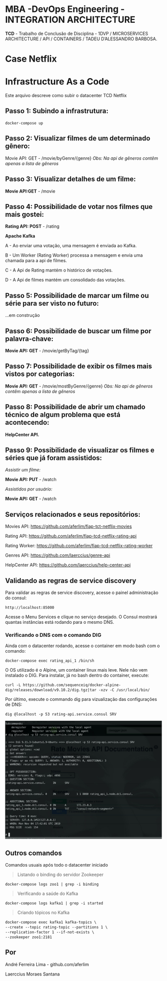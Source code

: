 # MBA -DevOps Engineering - INTEGRATION ARCHITECTURE

**TCD** - Trabalho de Conclusão de Disciplina - 1DVP / MICROSERVICES ARCHITECTURE / API / CONTAINERS / TADEU D’ALESSANDRO BARBOSA.

# Case Netflix

# Infrastructure As a Code

Este arquivo descreve como subir o datacenter TCD Netflix

## Passo 1: Subindo a infrastrutura:

    docker-compose up

## Passo 2: Visualizar filmes de um determinado gênero:

Movie API: GET - /movie/byGenre/{genre}
_Obs: Na api de gêneros contêm apenas a lista de gêneros_

## Passo 3: Visualizar detalhes de um filme:

**Movie API:GET** - /movie

## Passo 4: Possibilidade de votar nos filmes que mais gostei:

**Rating API: POST** - /rating

**Apache Kafka**

A - Ao enviar uma votação, uma mensagem é enviada ao Kafka.

B - Um Worker (Rating Worker) processa a mensagem e envia uma chamada para a api de filmes.

C - A Api de Rating mantém o histórico de votações.

D - A Api de filmes mantém um consolidado das votações.

## Passo 5: Possibilidade de marcar um filme ou série para ser visto no futuro:

...em construção

## Passo 6: Possibilidade de buscar um filme por palavra-chave:

**Movie API: GET** - /movie/getByTag/{tag}

## Passo 7: Possibilidade de exibir os filmes mais vistos por categorias:

​**Movie API: GET** - /movie​/mostByGenre​/{genre}
_Obs: Na api de gêneros contêm apenas a lista de gêneros_

## Passo 8: Possibilidade de abrir um chamado técnico de algum problema que está acontecendo:

**HelpCenter API.**

## Passo 9: Possibilidade de visualizar os filmes e séries que já foram assistidos:

_Assistir um filme:_

**Movie API: PUT** - /watch

_Assistidos por usuário:_

**Movie API: GET** - /watch

## Serviços relacionados e seus repositórios:

Movies API: https://github.com/aferlim/fiap-tct-netflix-movies

Rating API: https://github.com/aferlim/fiap-tcd-netflix-rating-api

Rating Worker: https://github.com/aferlim/fiap-tcd-netflix-rating-worker

Genres API: https://github.com/laerccius/genre-api

HelpCenter API: https://github.com/laerccius/help-center-api

## Validando as regras de service discovery

Para validar as regras de service discovery, acesse o painel administração do consul:

    http://localhost:85000

Acesse o Menu Services e clique no serviço desejado.
O Consul mostrará quantas instâncias está rodando para o mesmo DNS.

### Verificando o DNS com o comando DIG

Ainda com o datacenter rodando, acesse o container em modo bash com o comando:

    docker-compose exec rating_api_1 /bin/sh

O OS utilizado é o Alpine, um container linux mais leve. Nele não vem instalado o DIG. Para instalar, já no bash dentro do container, execute:

    curl -L https://github.com/sequenceiq/docker-alpine-dig/releases/download/v9.10.2/dig.tgz|tar -xzv -C /usr/local/bin/

Por último, execute o commando dig para vizualização das configurações de DNS:

    dig @localhost -p 53 rating-api.service.consul SRV

![Consul DNS API Rating](/doc/consul-dns.jpeg)

## Outros comandos

Comandos usuais após todo o datacenter iniciado

> Listando o binding do servidor Zookeeper

    docker-compose logs zoo1 | grep -i binding

> Verificando a saúde do Kafka

    docker-compose logs kafka1 | grep -i started

> Criando tópicos no Kafka

    docker-compose exec kafka1 kafka-topics \
    --create --topic rating-topic --partitions 1 \
    --replication-factor 1 --if-not-exists \
    --zookeeper zoo1:2181

## Por

André Ferreira Lima - github.com/aferlim

Laerccius Moraes Santana
